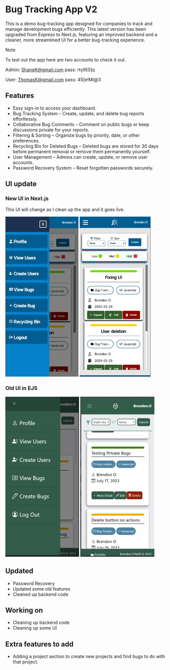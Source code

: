 # Bug Tracking App V2
This is a demo bug-tracking app designed for companies to track and manage development bugs efficiently. This latest version has been upgraded from Express to Next.js, featuring an improved backend and a cleaner, more streamlined UI for a better bug-tracking experience.


> [!NOTE]
> To test out the app here are two accounts to check it out.
>
> Admin:
> ShaneK@gmail.com  pass:  rty9[0]q
>  
> User:
> ThomasK@gmail.com pass:  45[e!Ml@3
> 


## Features
- Easy sign-in to access your dashboard.
- Bug Tracking System – Create, update, and delete bug reports effortlessly.
- Collaborative Bug Comments – Comment on public bugs or keep discussions private for your reports.
- Filtering & Sorting – Organize bugs by priority, date, or other preferences.
- Recycling Bin for Deleted Bugs – Deleted bugs are stored for 30 days before permanent removal or remove them permanently yourself.
- User Management – Admins can create, update, or remove user accounts.
- Password Recovery System – Reset forgotten passwords securely.

## UI update
### New UI in Next.js
This UI will change as I clean up the app and it goes live. 

<img src="public/bugtracking-ui-1.JPG" height="500"> <img src="public/bugtracking-ui-2.JPG" height="500">

### Old UI in EJS
<img src="public/old-bug-1.png" height="500"> <img src="public/old-bug-2.png" height="500">
 

## Updated
- Password Recovery
- Updated some old features
- Cleaned up backend code

## Working on
- Cleaning up backend code
- Cleaning up some UI

## Extra features to add
- Adding a project section to create new projects and find bugs to do with that project.



